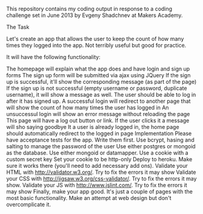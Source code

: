 This repository contains my coding output in response to a coding challenge set in June 2013 by Evgeny Shadchnev at Makers Academy.

The Task

Let's create an app that allows the user to keep the count of how many times they logged into the app. Not terribly useful but good for practice.

It will have the following functionality:

The homepage will explain what the app does and have login and sign up forms
The sign up form will be submitted via ajax using JQuery
If the sign up is successful, it'll show the corresponding message (as part of the page)
If the sign up is not successful (empty username or password, duplicate username), it will show a message as well.
The user should be able to log in after it has signed up. A successful login will redirect to another page that will show the count of how many times the user has logged in
An unsuccessul login will show an error message without reloading the page
This page will have a log out button or link. If the user clicks it a message will sho saying goodbye
It a user is already logged in, the home page should automatically redirect to the logged in page
Implementation
Please have acceptance tests for the app. Write them first.
Use bcrypt, hasing and salting to manage the password of the user
Use either postgres or mongoid as the database. Use either mongoid or datamapper.
Use a cookie with a custom secret key
Set your cookie to be http-only
Deploy to heroku. Make sure it works there (you'll need to add necessary add ons).
Validate your HTML with http://validator.w3.org/. Try to fix the errors it may show
Validate your CSS with http://jigsaw.w3.org/css-validator/. Try to fix the errors it may show.
Validate your JS with http://www.jslint.com/. Try to fix the errors it may show
Finally, make your app good. It's just a couple of pages with the most basic functionality. Make an attempt at web design but don't overcomplicate it.